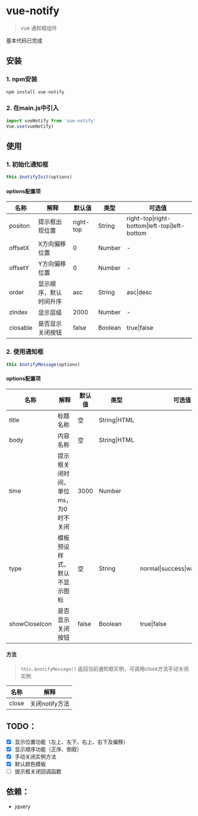 # vue-notify

> vue 通知框组件

基本代码已完成



## 安装

### 1. npm安装

```js
npm install vue-notify
```

### 2. 在main.js中引入

```js
import vueNotify from 'vue-notify'
Vue.use(vueNotify)
```



## 使用

### 1. 初始化通知框

```javascript
this.$notifyInit(options)
```

#### options配置项

| 名称     | 解释                   | 默认值    | 类型    | 可选值                                         |
| -------- | ---------------------- | --------- | ------- | ---------------------------------------------- |
| positon  | 提示框出现位置         | right-top | String  | right-top\|right-bottom\|left-top\|left-bottom |
| offsetX  | X方向偏移位置          | 0         | Number  | -                                              |
| offsetY  | Y方向偏移位置          | 0         | Number  | -                                              |
| order    | 显示顺序，默认时间升序 | asc       | String  | asc\|desc                                      |
| zIndex   | 显示层级               | 2000      | Number  | -                                              |
| closable | 是否显示关闭按钮       | false     | Boolean | true\|false                                    |

### 2. 使用通知框

```js
this.$notifyMessage(options)
```

#### options配置项

| 名称          | 解释                                | 默认值 | 类型         | 可选值                          |
| ------------- | ----------------------------------- | ------ | ------------ | ------------------------------- |
| title         | 标题名称                            | 空     | String\|HTML |                                 |
| body          | 内容名称                            | 空     | String\|HTML |                                 |
| time          | 提示框关闭时间，单位ms，为0时不关闭 | 3000   | Number       |                                 |
| type          | 模板预设样式，默认不显示图标        | 空     | String       | normal\|success\|warning\|error |
| showCloseIcon | 是否显示关闭按钮                    | false  | Boolean      | true\|false                     |

#### 方法

> `this.$notifyMessage()` 返回当前通知框实例，可调用close方法手动关闭实例

| 名称  | 解释           |
| ----- | -------------- |
| close | 关闭notify方法 |



## TODO：

- [x] 显示位置功能（左上、左下、右上、右下及偏移）
- [x] 显示顺序功能（正序、倒叙）
- [x] 手动关闭实例方法
- [x] 默认颜色模板
- [ ] 提示框关闭回调函数

## 依赖：

- jquery